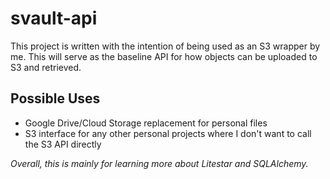 # svault-api

This project is written with the intention of being used as an S3 wrapper by me. This will serve as the baseline API for how objects can be uploaded to S3 and retrieved.

## Possible Uses

- Google Drive/Cloud Storage replacement for personal files
- S3 interface for any other personal projects where I don't want to call the S3 API directly


*Overall, this is mainly for learning more about Litestar and SQLAlchemy.*
